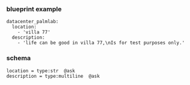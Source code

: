 
### blueprint example
```
datacenter_palmlab:
  location:
    - 'villa 77'
  description:
    - 'life can be good in villa 77,\nIs for test purposes only.'
```


### schema

```
location = type:str  @ask
description = type:multiline  @ask
```
